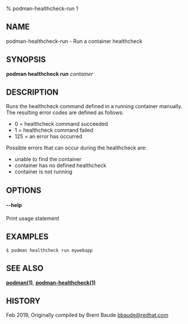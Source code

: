 % podman-healthcheck-run 1

## NAME

podman\-healthcheck\-run - Run a container healthcheck

## SYNOPSIS

**podman healthcheck run** _container_

## DESCRIPTION

Runs the healthcheck command defined in a running container manually. The resulting error codes are defined
as follows:

- 0 = healthcheck command succeeded
- 1 = healthcheck command failed
- 125 = an error has occurred

Possible errors that can occur during the healthcheck are:

- unable to find the container
- container has no defined healthcheck
- container is not running

## OPTIONS

#### **--help**

Print usage statement

## EXAMPLES

```
$ podman healthcheck run mywebapp
```

## SEE ALSO

**[podman(1)](podman.md)**, **[podman-healthcheck(1)](podman-healthcheck/podman-healthcheck.md)**

## HISTORY

Feb 2019, Originally compiled by Brent Baude <bbaude@redhat.com>
